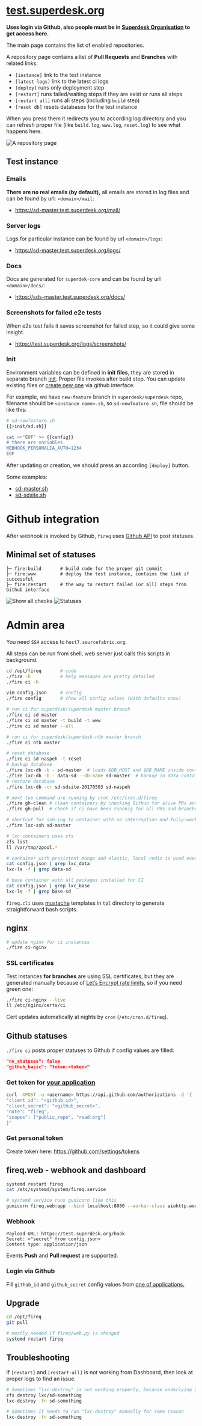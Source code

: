 # [test.superdesk.org](https://test.superdesk.org)

**Uses login via Github, also people must be in [Superdesk Organisation][sd-people] to get access here.**

[sd-people]: https://github.com/orgs/superdesk/people

The main page contains the list of enabled repositories.

A repository page contains a list of **Pull Requests** and **Branches** with related links:
- `[instance]` link to the test instance
- `[latest logs]` link to the latest ci logs
- `[deploy]` runs only deployment step
- `[restart]` runs failed/waiting steps if they are exist or runs all steps
- `[restart all]` runs all steps (including `build` step)
- `[reset db]` resets databases for the test instance

When you press them it redirects you to according log directory and you can refresh proper file (like `build.log`, `www.log`, `reset.log`) to see what happens here.

![A repository page](images/ci-repo-page.png)

## Test instance
### Emails
**There are no real emails (by default),** all emails are stored in log files and can be found by url: `<domain>/mail`:
- https://sd-master.test.superdesk.org/mail/

### Server logs
Logs for particular instance can be found by url `<domain>/logs`:
- https://sd-master.test.superdesk.org/logs/

### Docs
Docs are generated for `superdek-core` and can be found by url `<domain>/docs/`:
- https://sds-master.test.superdesk.org/docs/

### Screenshots for failed e2e tests
When e2e test fails it saves screenshot for failed step, so it could give some insight.
- https://test.superdesk.org/logs/screenshots/

### Init
Environment variables can be defined in **init files**, they are stored in separate branch [init][init]. Proper file invokes after build step. You can update existing files or [create new one][init-new] via github interface.

For example, we have `new-feature` branch in `superdesk/superdesk` repo, filename should be `<instance name>.sh`, so `sd-newfeature.sh`, file should be like this:
```sh
# sd-newfeature.sh
{{>init/sd.sh}}

cat <<"EOF" >> {{config}}
# there are variables
WEBHOOK_PERSONALIA_AUTH=1234
EOF
```
After updating or creation, we should press an according `[deploy]` button.

Some examples:
 - [sd-master.sh](https://github.com/superdesk/fireq/blob/init/sd-master.sh)
 - [sd-sdsite.sh](https://github.com/superdesk/fireq/blob/init/sd-sdsite.sh)

[init]: https://github.com/superdesk/fireq/tree/init
[init-new]: https://github.com/superdesk/fireq/new/init

# Github integration

After webhook is invoked by Github, `fireq` uses [Github API][gh-statuses] to post statuses.

## Minimal set of statuses
```
├─ fire:build       # build code for the proper git commit
├─ fire:www         # deploy the test instance, contains the link if successful
├─ fire:restart     # the way to restart failed (or all) steps from Github interface
```

[gh-statuses]: https://developer.github.com/v3/repos/statuses/

![Show all checks](images/gh-show-all-checks.png)
![Statuses](images/gh-checks.png)

# Admin area
You need `SSH` access to `host7.sourcefabric.org`.

All steps can be run from shell, web server just calls this scripts in background.
```sh
cd /opt/fireq       # code
./fire -h           # help messages are pretty detailed
./fire ci -h

vim config.json     # config
./fire config       # show all config values (with defaults ones)

# run ci for superdesk/superdesk master branch
./fire ci sd master
./fire ci sd master -t build -t www
./fire ci sd master --all

# run ci for superdesk/superdesk-ntb master branch
./fire ci ntb master

# reset database
./fire ci sd naspeh -t reset
# backup database
./fire lxc-db -b - sd-master  # loads $DB_HOST and $DB_NAME inside container
./fire lxc-db -b - data-sd --db-name sd-master  # backup in data container
# restore database
./fire lxc-db -cr sd-sdsite-20170503 sd-naspeh

# next two command are running by cron /etc/cron.d/fireq
./fire gh-clean # clean containers by checking Github for alive PRs and branches
./fire gh-pull  # check if ci have been runnnig for all PRs and branches

# shortcut for ssh-ing to container with no interruption and fully-worked shell
./fire lxc-ssh sd-master

# lxc containers uses zfs
zfs list
ll /var/tmp/zpool.*

# container with presistent mongo and elastic, local redis is used everywhere
cat config.json | grep lxc_data
lxc-ls -f | grep data-sd

# base container with all packages installed for CI
cat config.json | grep lxc_base
lxc-ls -f | grep base-sd
```

`fireq.cli` uses [mustache][mustache] templates in `tpl` directory to generate straightforward bash scripts.

[mustache]: https://mustache.github.io/mustache.5.html

## nginx
```sh
# update nginx for ci instances
./fire ci-nginx
```
### SSL certificates
Test instances **for branches** are using SSL certificates, but they are generated manually because of [Let’s Encrypt rate limits](https://letsencrypt.org/docs/rate-limits/), so if you need green one:
```sh
./fire ci-nginx --live
ll /etc/nginx/certs/ci
```
Cert updates automatically at nights by `cron` (`/etc/cron.d/fireq`).

## Github statuses
`./fire ci` posts proper statuses to Github if config values are filled:
```json
"no_statuses": false
"github_basic": "token:<token>"
```

### Get token for [your application](#login-via-github)
```sh
curl -XPOST -u <username> https://api.github.com/authorizations -d '{
"client_id": "<github_id>",
"client_secret": "<github_secret>",
"note": "fireq",
"scopes": ["public_repo", "read:org"]
}'
```

### Get personal token
Create token here: https://github.com/settings/tokens

## fireq.web - webhook and dashboard
```sh
systemd restart fireq
cat /etc/systemd/system/fireq.service

# systemd service runs gunicorn like this
gunicorn fireq.web:app --bind localhost:8080 --worker-class aiohttp.worker.GunicornWebWorker
```

### Webhook
```
Payload URL: https://test.superdesk.org/hook
Secret: <"secret" from config.json>
Content type: application/json
```
Events **Push** and **Pull request** are supported.

### Login via Github
Fill `github_id` and `github_secret` config values from [one of applications.][gh-apps]

[gh-apps]: https://github.com/organizations/superdesk/settings/applications

## Upgrade
```sh
cd /opt/fireq
git pull

# mostly needed if fireq/web.py is changed
systemd restart fireq
```

## Troubleshooting
If `[restart]` and `[restart-all]` is not working from Dashboard, then look at proper logs to find an issue.

```sh
# Sometimes "lxc-destroy" is not working properly, because underlying ZFS
zfs destroy lxc/sd-something
lxc-destroy -fn sd-something

# Sometimes it needs to run "lxc-destroy" manually for some reason
lxc-destroy -fn sd-something
```
